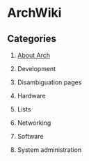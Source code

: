 # ArchWiki

## Categories

1. [About Arch](about-arch)

1. Development

1. Disambiguation pages

1. Hardware

1. Lists

1. Networking

1. Software

1. System administration
